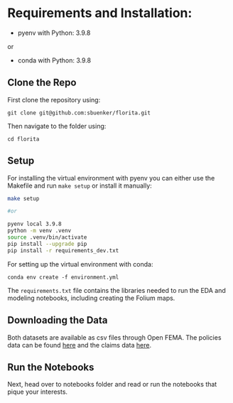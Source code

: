 # Requirements and Installation:

+ pyenv with Python: 3.9.8

or

+ conda with Python: 3.9.8

## Clone the Repo

First clone the repository using:

    git clone git@github.com:sbuenker/florita.git

Then navigate to the folder using:

    cd florita

## Setup

For installing the virtual environment with pyenv you can either use the Makefile and run `make setup` or install it manually:

```zsh
make setup

#or

pyenv local 3.9.8
python -m venv .venv
source .venv/bin/activate
pip install --upgrade pip
pip install -r requirements_dev.txt
```

For setting up the virtual environment with conda:

```
conda env create -f environment.yml
```

The `requirements.txt` file contains the libraries needed to run the EDA and modeling notebooks, including creating the Folium maps.

## Downloading the Data

Both datasets are available as csv files through Open FEMA. The policies data can be found [here](https://www.fema.gov/openfema-data-page/fima-nfip-redacted-policies-v1) and the claims data [here](https://www.fema.gov/openfema-data-page/fima-nfip-redacted-claims-v1).

## Run the Notebooks

Next, head over to notebooks folder and read or run the notebooks that pique your interests.
